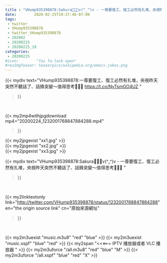 ```yaml
---
title : "VHump935398878:Sakura🌸🌸🌸v(^_^)v - 一尊要復工、復工必然有扎堆，央視昨天突然不聽話了、話鋒突變～值得思考🤔🤔🤔 "
date:        2020-02-25T19:37:46-07:00
tags:
 - twitter
 - VHump935398878
 - twitter_VHump935398878
 - 202002
 - 20200225
 - 20200225_19
categories:
 - 20200225
#icon:        "fas fa-lock-open"
#resImgTeaser: teaserpics/wikipedia.org/emacs-jokes.png
---
```


{{< mydiv text="VHump935398878:一尊要復工、復工必然有扎堆，央視昨天突然不聽話了、話鋒突變～值得思考🤔🤔🤔 https://t.co/NyTsmGO4UZ "
>}}
<br>


{{< my2mp4withjpgdownload mp4="20200224_1232001768847884288.mp4"
>}}

{{< my2jpgexist "xx1.jpg" >}}<br>
{{< my2jpgexist "xx2.jpg" >}}<br>
{{< my2jpgexist "xx3.jpg" >}}<br>



{{< mydiv text="VHump935398878:Sakura🌸🌸🌸v(^_^)v - 一尊要復工、復工必然有扎堆，央視昨天突然不聽話了、話鋒突變～值得思考🤔🤔🤔 "
>}}
<br>

{{< my2linktextonly link="http://twitter.com/VHump935398878/status/1232001768847884288"
en="the origin source link" cn="原始來源網址"
>}}


<br>

{{< my2m3uexist "music.m3u8" "red"  "blue" >}} {{< my2m3uexist "music.xspf" "blue" "red"  >}} {{< my2span "<<<=== IPTV 播放器或者 VLC 播放器 " >}} {{< my2m3uforce "/all.m3u8" "red"  "blue" "M" >}} {{< my2m3uforce "/all.xspf" "blue" "red"  "X" >}} 
